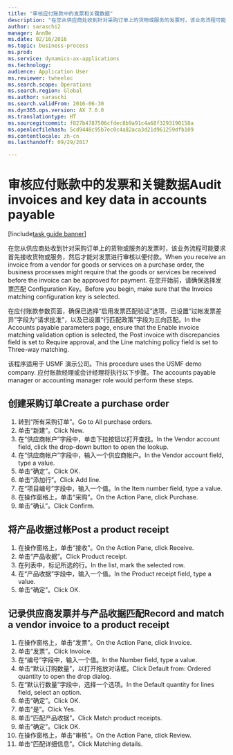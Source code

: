 ```yaml
--- 
title: "审核应付账款中的发票和关键数据"
description: "在您从供应商处收到针对采购订单上的货物或服务的发票时，该业务流程可能要求首先接收货物或服务，然后才能对发票进行审核以便付款。"
author: saraschi2
manager: AnnBe
ms.date: 02/16/2016
ms.topic: business-process
ms.prod: 
ms.service: dynamics-ax-applications
ms.technology: 
audience: Application User
ms.reviewer: twheeloc
ms.search.scope: Operations
ms.search.region: Global
ms.author: saraschi
ms.search.validFrom: 2016-06-30
ms.dyn365.ops.version: AX 7.0.0
ms.translationtype: HT
ms.sourcegitcommit: f827b4787506cfdec8b9a91c4a68f3293190158a
ms.openlocfilehash: 5cd9448c95b7ec0c4a82aca3d21d961259dfb109
ms.contentlocale: zh-cn
ms.lasthandoff: 09/29/2017

---
```

# <a name="audit-invoices-and-key-data-in-accounts-payable"></a><span data-ttu-id="4e328-103">审核应付账款中的发票和关键数据</span><span class="sxs-lookup"><span data-stu-id="4e328-103">Audit invoices and key data in accounts payable</span></span>

[!include[task guide banner](../../includes/task-guide-banner.md)]

<span data-ttu-id="4e328-104">在您从供应商处收到针对采购订单上的货物或服务的发票时，该业务流程可能要求首先接收货物或服务，然后才能对发票进行审核以便付款。</span><span class="sxs-lookup"><span data-stu-id="4e328-104">When you receive an invoice from a vendor for goods or services on a purchase order, the business processes might require that the goods or services be received before the invoice can be approved for payment.</span></span> <span data-ttu-id="4e328-105">在您开始前，请确保选择发票匹配 Configuration Key。</span><span class="sxs-lookup"><span data-stu-id="4e328-105">Before you begin, make sure that the Invoice matching configuration key is selected.</span></span> 

<span data-ttu-id="4e328-106">在应付账款参数页面，确保已选择“启用发票匹配验证”选项，已设置“过帐发票差异”字段为“请求批准”，以及已设置“行匹配政策”字段为三向匹配。</span><span class="sxs-lookup"><span data-stu-id="4e328-106">In the Accounts payable parameters page, ensure that the Enable invoice matching validation option is selected, the Post invoice with discrepancies field is set to Require approval, and the Line matching policy field is set to Three-way matching.</span></span>

<span data-ttu-id="4e328-107">该程序适用于 USMF 演示公司。</span><span class="sxs-lookup"><span data-stu-id="4e328-107">This procedure uses the USMF demo company.</span></span> <span data-ttu-id="4e328-108">应付账款经理或会计经理将执行以下步骤。</span><span class="sxs-lookup"><span data-stu-id="4e328-108">The accounts payable manager or accounting manager role would perform these steps.</span></span>


## <a name="create-a-purchase-order"></a><span data-ttu-id="4e328-109">创建采购订单</span><span class="sxs-lookup"><span data-stu-id="4e328-109">Create a purchase order</span></span>
1. <span data-ttu-id="4e328-110">转到“所有采购订单”。</span><span class="sxs-lookup"><span data-stu-id="4e328-110">Go to All purchase orders.</span></span>
2. <span data-ttu-id="4e328-111">单击“新建”。</span><span class="sxs-lookup"><span data-stu-id="4e328-111">Click New.</span></span>
3. <span data-ttu-id="4e328-112">在“供应商帐户”字段中，单击下拉按钮以打开查找。</span><span class="sxs-lookup"><span data-stu-id="4e328-112">In the Vendor account field, click the drop-down button to open the lookup.</span></span>
4. <span data-ttu-id="4e328-113">在“供应商帐户”字段中，输入一个供应商帐户。</span><span class="sxs-lookup"><span data-stu-id="4e328-113">In the Vendor account field, type a value.</span></span>
5. <span data-ttu-id="4e328-114">单击“确定”。</span><span class="sxs-lookup"><span data-stu-id="4e328-114">Click OK.</span></span>
6. <span data-ttu-id="4e328-115">单击“添加行”。</span><span class="sxs-lookup"><span data-stu-id="4e328-115">Click Add line.</span></span>
7. <span data-ttu-id="4e328-116">在“项目编号”字段中，输入一个值。</span><span class="sxs-lookup"><span data-stu-id="4e328-116">In the Item number field, type a value.</span></span>
8. <span data-ttu-id="4e328-117">在操作窗格上，单击“采购”。</span><span class="sxs-lookup"><span data-stu-id="4e328-117">On the Action Pane, click Purchase.</span></span>
9. <span data-ttu-id="4e328-118">单击“确认”。</span><span class="sxs-lookup"><span data-stu-id="4e328-118">Click Confirm.</span></span>

## <a name="post-a-product-receipt"></a><span data-ttu-id="4e328-119">将产品收据过帐</span><span class="sxs-lookup"><span data-stu-id="4e328-119">Post a product receipt</span></span>
1. <span data-ttu-id="4e328-120">在操作窗格上，单击“接收”。</span><span class="sxs-lookup"><span data-stu-id="4e328-120">On the Action Pane, click Receive.</span></span>
2. <span data-ttu-id="4e328-121">单击“产品收据”。</span><span class="sxs-lookup"><span data-stu-id="4e328-121">Click Product receipt.</span></span>
3. <span data-ttu-id="4e328-122">在列表中，标记所选的行。</span><span class="sxs-lookup"><span data-stu-id="4e328-122">In the list, mark the selected row.</span></span>
4. <span data-ttu-id="4e328-123">在“产品收据”字段中，输入一个值。</span><span class="sxs-lookup"><span data-stu-id="4e328-123">In the Product receipt field, type a value.</span></span>
5. <span data-ttu-id="4e328-124">单击“确定”。</span><span class="sxs-lookup"><span data-stu-id="4e328-124">Click OK.</span></span>

## <a name="record-and-match-a-vendor-invoice-to-a-product-receipt"></a><span data-ttu-id="4e328-125">记录供应商发票并与产品收据匹配</span><span class="sxs-lookup"><span data-stu-id="4e328-125">Record and match a vendor invoice to a product receipt</span></span>
1. <span data-ttu-id="4e328-126">在操作窗格上，单击“发票”。</span><span class="sxs-lookup"><span data-stu-id="4e328-126">On the Action Pane, click Invoice.</span></span>
2. <span data-ttu-id="4e328-127">单击“发票”。</span><span class="sxs-lookup"><span data-stu-id="4e328-127">Click Invoice.</span></span>
3. <span data-ttu-id="4e328-128">在“编号”字段中，输入一个值。</span><span class="sxs-lookup"><span data-stu-id="4e328-128">In the Number field, type a value.</span></span>
4. <span data-ttu-id="4e328-129">单击“默认订购数量”，以打开拖放对话框。</span><span class="sxs-lookup"><span data-stu-id="4e328-129">Click Default from: Ordered quantity to open the drop dialog.</span></span>
5. <span data-ttu-id="4e328-130">在“默认行数量”字段中，选择一个选项。</span><span class="sxs-lookup"><span data-stu-id="4e328-130">In the Default quantity for lines field, select an option.</span></span>
6. <span data-ttu-id="4e328-131">单击“确定”。</span><span class="sxs-lookup"><span data-stu-id="4e328-131">Click OK.</span></span>
7. <span data-ttu-id="4e328-132">单击“是”。</span><span class="sxs-lookup"><span data-stu-id="4e328-132">Click Yes.</span></span>
8. <span data-ttu-id="4e328-133">单击“匹配产品收据”。</span><span class="sxs-lookup"><span data-stu-id="4e328-133">Click Match product receipts.</span></span>
9. <span data-ttu-id="4e328-134">单击“确定”。</span><span class="sxs-lookup"><span data-stu-id="4e328-134">Click OK.</span></span>
10. <span data-ttu-id="4e328-135">在操作窗格上，单击“审核”。</span><span class="sxs-lookup"><span data-stu-id="4e328-135">On the Action Pane, click Review.</span></span>
11. <span data-ttu-id="4e328-136">单击“匹配详细信息”。</span><span class="sxs-lookup"><span data-stu-id="4e328-136">Click Matching details.</span></span>


